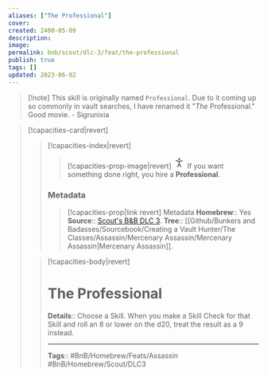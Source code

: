 ```yaml
---
aliases: ["The Professional"]
cover: 
created: 2400-05-09
description: 
image: 
permalink: bnb/scout/dlc-3/feat/the-professional
publish: true
tags: []
updated: 2023-06-02
---
```


>[!note] This skill is originally named `Professional`. Due to it coming up so commonly in vault searches, I have renamed it "*The* Professional." Good movie. - Sigrunixia

> [!capacities-card|revert]
>> [!capacities-index|revert]
>>
> > > [!capacities-prop-image|revert]
> > ><svg xmlns="http://www.w3.org/2000/svg" width="24" height="24" viewBox="0 0 24 24" fill="none" stroke="currentColor" stroke-width="2" stroke-linecap="round" stroke-linejoin="round" class="lucide lucide-person-standing"><circle cx="12" cy="5" r="1"></circle><path d="m9 20 3-6 3 6"></path><path d="m6 8 6 2 6-2"></path><path d="M12 10v4"></path></svg>
> > > If you want something done right, you hire a **Professional**.
> > 
> > ### Metadata
>>> [!capacities-prop|link revert] Metadata
>>> **Homebrew**:: Yes
>>> **Source**:: [Scout's B&B DLC 3](https://docs.google.com/document/d/1MLOgrWwcLNTnP9PuXrKiLImy7SUh4hXO8arVUAlmdp0/edit).
>>> **Tree**:: [[Github/Bunkers and Badasses/Sourcebook/Creating a Vault Hunter/The Classes/Assassin/Mercenary Assassin/Mercenary Assassin|Mercenary Assassin]].
>>> 
> 
>> [!capacities-body|revert]
>> # The Professional
>> **Details**:: Choose a Skill. When you make a Skill Check for that Skill and roll an 8 or lower on the d20, treat the result as a 9 instead.
>> 
>>---
>> **Tags**:: #BnB/Homebrew/Feats/Assassin #BnB/Homebrew/Scout/DLC3
